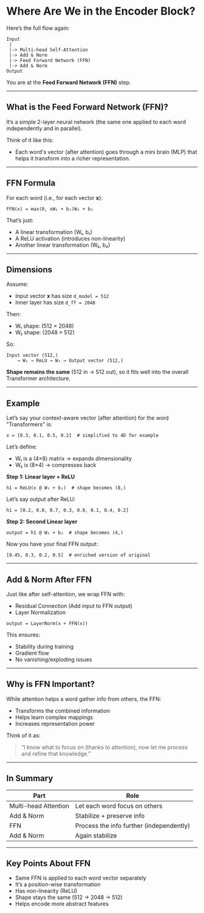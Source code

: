 # Where Are We in the Encoder Block?

Here’s the full flow again:

```
Input
 |
 |-> Multi-head Self-Attention
 |-> Add & Norm
 |-> Feed Forward Network (FFN)
 |-> Add & Norm
Output
```

You are at the **Feed Forward Network (FFN)** step.

---

## What is the Feed Forward Network (FFN)?

It’s a simple 2-layer neural network (the same one applied to each word independently and in parallel).

Think of it like this:

- Each word's vector (after attention) goes through a mini brain (MLP) that helps it transform into a richer representation.

---

## FFN Formula

For each word (i.e., for each vector **x**):

```
FFN(x) = max(0, xW₁ + b₁)W₂ + b₂
```

That’s just:

- A linear transformation (W₁, b₁)
- A ReLU activation (introduces non-linearity)
- Another linear transformation (W₂, b₂)

---

## Dimensions

Assume:

- Input vector **x** has size `d_model = 512`
- Inner layer has size `d_ff = 2048`

Then:

- W₁ shape: (512 × 2048)
- W₂ shape: (2048 × 512)

So:

```
Input vector (512,) 
    → W₁ → ReLU → W₂ → Output vector (512,)
```

**Shape remains the same** (512 in → 512 out), so it fits well into the overall Transformer architecture.

---

## Example

Let’s say your context-aware vector (after attention) for the word "Transformers" is:

```
x = [0.3, 0.1, 0.5, 0.2]  # simplified to 4D for example
```

Let’s define:

- W₁ is a (4×8) matrix → expands dimensionality
- W₂ is (8×4) → compresses back

**Step 1: Linear layer + ReLU**

```
h1 = ReLU(x @ W₁ + b₁)  # shape becomes (8,)
```

Let’s say output after ReLU:

```
h1 = [0.2, 0.0, 0.7, 0.3, 0.0, 0.1, 0.4, 0.2]
```

**Step 2: Second Linear layer**

```
output = h1 @ W₂ + b₂  # shape becomes (4,)
```

Now you have your final FFN output:

```
[0.45, 0.3, 0.2, 0.5]  # enriched version of original
```

---

## Add & Norm After FFN

Just like after self-attention, we wrap FFN with:

- Residual Connection (Add input to FFN output)
- Layer Normalization

```
output = LayerNorm(x + FFN(x))
```

This ensures:

- Stability during training
- Gradient flow
- No vanishing/exploding issues

---

## Why is FFN Important?

While attention helps a word gather info from others, the FFN:

- Transforms the combined information
- Helps learn complex mappings
- Increases representation power

Think of it as:

> “I know what to focus on (thanks to attention), now let me process and refine that knowledge.”

---

## In Summary

| Part                 | Role                              |
|----------------------|-----------------------------------|
| Multi-head Attention | Let each word focus on others     |
| Add & Norm           | Stabilize + preserve info         |
| FFN                  | Process the info further (independently) |
| Add & Norm           | Again stabilize                   |

---

## Key Points About FFN

- Same FFN is applied to each word vector separately
- It’s a position-wise transformation
- Has non-linearity (ReLU)
- Shape stays the same (512 → 2048 → 512)
- Helps encode more abstract features
